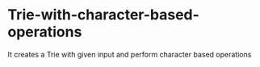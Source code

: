 # Trie-with-character-based-operations
It creates a Trie with given input and perform character based operations
